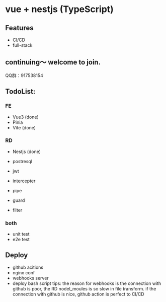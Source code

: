 # vue + nestjs (TypeScript)

## Features
- CI/CD
- full-stack

## continuing～ welcome to join.
QQ群：917538154

## TodoList:
### FE
- Vue3 (done)
- Pinia
- Vite (done)

### RD
- Nestjs (done)
- postresql
- jwt

- intercepter
- pipe
- guard
- filter

### both
- unit test
- e2e test


## Deploy
- github acitions
- nginx conf
- webhooks server
- deploy bash script
tips: the reason for webhooks is the connection with github is poor, the RD nodel_moules is so slow in file transform. if the connection with github is nice, github action is perfect to CI/CD
